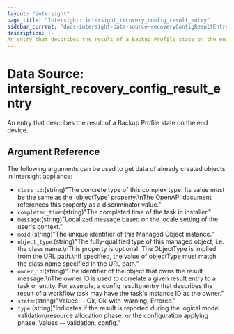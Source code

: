 ```yaml
---
layout: "intersight"
page_title: "Intersight: intersight_recovery_config_result_entry"
sidebar_current: "docs-intersight-data-source-recoveryConfigResultEntry"
description: |-
An entry that describes the result of a Backup Profile state on the end device.
---
```


# Data Source: intersight_recovery_config_result_entry
An entry that describes the result of a Backup Profile state on the end device.
## Argument Reference
The following arguments can be used to get data of already created objects in Intersight appliance:
* `class_id`:(string)"The concrete type of this complex type. Its value must be the same as the 'objectType' property.\nThe OpenAPI document references this property as a discriminator value."
* `completed_time`:(string)"The completed time of the task in installer."
* `message`:(string)"Localized message based on the locale setting of the user's context."
* `moid`:(string)"The unique identifier of this Managed Object instance."
* `object_type`:(string)"The fully-qualified type of this managed object, i.e. the class name.\nThis property is optional. The ObjectType is implied from the URL path.\nIf specified, the value of objectType must match the class name specified in the URL path."
* `owner_id`:(string)"The identifier of the object that owns the result message.\nThe owner ID is used to correlate a given result entry to a task or entity. For example, a config result\nentry that describes the result of a workflow task may have the task's instance ID as the owner."
* `state`:(string)"Values  -- Ok, Ok-with-warning, Errored."
* `type`:(string)"Indicates if the result is reported during the logical model validation/resource allocation phase. or the configuration applying phase. Values -- validation, config."

